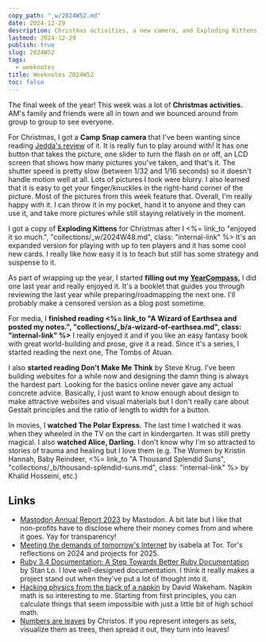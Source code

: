 ```yaml
---
copy_path: "_w/2024W52.md"
date: 2024-12-29
description: Christmas activities, a new camera, and Exploding Kittens. Weeknotes for the 52nd week of the year 2024.
lastmod: 2024-12-29
publish: true
slug: 2024W52
tags:
  - weeknotes
title: Weeknotes 2024W52
toc: false
---
```


The final week of the year! This week was a lot of **Christmas activities.** AM's family and friends were all in town and we bounced around from group to group to see everyone.

For Christmas, I got a **Camp Snap camera** that I've been wanting since reading [Jedda's review](https://notes.jeddacp.com/campsnap-screen-free-toy-camera/) of it. It is really fun to play around with! It has one button that takes the picture, one slider to turn the flash on or off, an LCD screen that shows how many pictures you've taken, and that's it. The shutter speed is pretty slow (between 1/32 and 1/16 seconds) so it doesn't handle motion well at all. Lots of pictures I took were blurry. I also learned that it is easy to get your finger/knuckles in the right-hand corner of the picture. Most of the pictures from this week feature that. Overall, I'm really happy with it. I can throw it in my pocket, hand it to anyone and they can use it, and take more pictures while still staying relatively in the moment.

I got a copy of **Exploding Kittens** for Christmas after I <%= link_to "enjoyed it so much.", "collections/_w/2024W48.md", class: "internal-link" %> It's an expanded version for playing with up to ten players and it has some cool new cards. I really like how easy it is to teach but still has some strategy and suspense to it.

As part of wrapping up the year, I started **filling out my [YearCompass.](https://yearcompass.com/)** I did one last year and really enjoyed it. It's a booklet that guides you through reviewing the last year while preparing/roadmapping the next one. I'll probably make a censored version as a blog post sometime.

For media, I **finished reading <%= link_to "A Wizard of Earthsea and posted my notes.", "collections/_b/a-wizard-of-earthsea.md", class: "internal-link" %>** I really enjoyed it and if you like an easy fantasy book with great world-building and prose, give it a read. Since it's a series, I started reading the next one, The Tombs of Atuan.

I also **started reading Don't Make Me Think** by Steve Krug. I've been building websites for a while now and designing the damn thing is always the hardest part. Looking for the basics online never gave any actual concrete advice. Basically, I just want to know enough about design to make attractive websites and visual materials but I don't really care about Gestalt principles and the ratio of length to width for a button.

In movies, I **watched The Polar Express.** The last time I watched it was when they wheeled in the TV on the cart in kindergarten. It was still pretty magical. I also **watched Alice, Darling.** I don't know why I'm so attracted to stories of trauma and healing but I love them (e.g. The Women by Kristin Hannah, Baby Reindeer, <%= link_to "A Thousand Splendid Suns", "collections/_b/thousand-splendid-suns.md", class: "internal-link" %> by Khalid Hosseini, etc.)

## Links

- [Mastodon Annual Report 2023](https://blog.joinmastodon.org/2024/12/annual-report-2023/) by Mastodon. A bit late but I like that non-profits have to disclose where their money comes from and where it goes. Yay for transparency!
- [Meeting the demands of tomorrow's Internet](https://blog.torproject.org/tor-in-2024/) by isabela at Tor. Tor's reflections on 2024 and projects for 2025.
- [Ruby 3.4 Documentation: A Step Towards Better Ruby Documentation](https://st0012.dev/ruby-3-4-docs) by Stan Lo. I love well-designed documentation. I think it really makes a project stand out when they've put a lot of thought into it.
- [Hacking physics from the back of a napkin](https://hapax.github.io/physics/teaching/hacks/napkin-hacks/) by David Wakeham. Napkin math is so interesting to me. Starting from first principles, you can calculate things that seem impossible with just a little bit of high school math.
- [Numbers are leaves](https://christo.sh/numbers-are-leaves/) by Christos. If you represent integers as sets, visualize them as trees, then spread it out, they turn into leaves!

